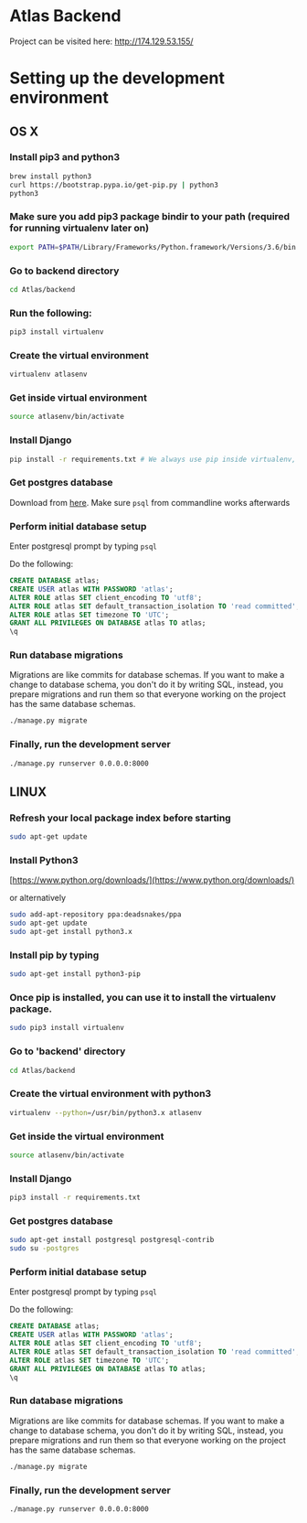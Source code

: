 # Atlas Backend
Project can be visited here:
http://174.129.53.155/

# Setting up the development environment

## OS X

### Install pip3 and python3
```bash
brew install python3
curl https://bootstrap.pypa.io/get-pip.py | python3
python3
```

### Make sure you add pip3 package bindir to your path (required for running virtualenv later on)
```bash
export PATH=$PATH/Library/Frameworks/Python.framework/Versions/3.6/bin
```

### Go to backend directory
```bash
cd Atlas/backend
```

### Run the following:
```bash
pip3 install virtualenv
```

### Create the virtual environment
```bash
virtualenv atlasenv
```

### Get inside virtual environment
```bash
source atlasenv/bin/activate
```

### Install Django
```bash
pip install -r requirements.txt # We always use pip inside virtualenv, not pip3
```

### Get postgres database
Download from [here](https://postgresapp.com/). Make sure `psql` from commandline works afterwards

### Perform initial database setup
Enter postgresql prompt by typing `psql`

Do the following:
```sql
CREATE DATABASE atlas;
CREATE USER atlas WITH PASSWORD 'atlas';
ALTER ROLE atlas SET client_encoding TO 'utf8';
ALTER ROLE atlas SET default_transaction_isolation TO 'read committed';
ALTER ROLE atlas SET timezone TO 'UTC';
GRANT ALL PRIVILEGES ON DATABASE atlas TO atlas;
\q
```

### Run database migrations
Migrations are like commits for database schemas. If you want to make a change to database schema,
you don't do it by writing SQL, instead, you prepare migrations and run them so that everyone working on
the project has the same database schemas.
```bash
./manage.py migrate
```

### Finally, run the development server
```bash
./manage.py runserver 0.0.0.0:8000
```

## LINUX

### Refresh your local package index before starting
```bash
sudo apt-get update
```

### Install Python3

[https://www.python.org/downloads/](https://www.python.org/downloads/)

or alternatively

```bash
sudo add-apt-repository ppa:deadsnakes/ppa
sudo apt-get update
sudo apt-get install python3.x
```
### Install pip by typing
```bash
sudo apt-get install python3-pip
```

### Once pip is installed, you can use it to install the virtualenv package.
```bash
sudo pip3 install virtualenv
```

### Go to 'backend' directory
```bash
cd Atlas/backend
```

### Create the virtual environment with python3
```bash
virtualenv --python=/usr/bin/python3.x atlasenv
```

### Get inside the virtual environment
```bash
source atlasenv/bin/activate
```

### Install Django
```bash
pip3 install -r requirements.txt
```

### Get postgres database
```bash
sudo apt-get install postgresql postgresql-contrib
sudo su -postgres
```

### Perform initial database setup
Enter postgresql prompt by typing `psql`

Do the following:
```sql
CREATE DATABASE atlas;
CREATE USER atlas WITH PASSWORD 'atlas';
ALTER ROLE atlas SET client_encoding TO 'utf8';
ALTER ROLE atlas SET default_transaction_isolation TO 'read committed';
ALTER ROLE atlas SET timezone TO 'UTC';
GRANT ALL PRIVILEGES ON DATABASE atlas TO atlas;
\q
```
### Run database migrations
Migrations are like commits for database schemas. If you want to make a change to database schema,
you don't do it by writing SQL, instead, you prepare migrations and run them so that everyone working on
the project has the same database schemas.
```bash
./manage.py migrate
```

### Finally, run the development server
```bash
./manage.py runserver 0.0.0.0:8000
```
